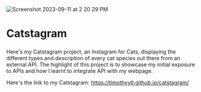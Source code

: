 ![Screenshot 2023-09-11 at 2 20 29 PM](https://github.com/timothyytl/catstagram/assets/112664401/fe5d9e9b-ef40-4af6-bd0e-385a36998e91)
# Catstagram
###
Here's my Catstagram project, an Instagram for Cats, displaying the different types and description of every cat species out there from an external API. 
The highlight of this project is to showcase my initial exposure to APIs and how I learnt to integrate API with my webpage.

Here's the link to my Catstagram: https://timothyytl.github.io/catstagram/

